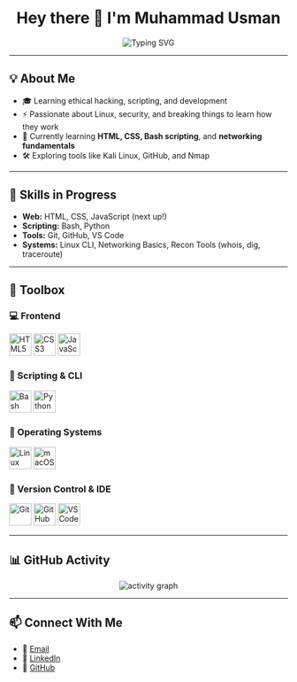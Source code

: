<h1 align="center">Hey there 👋 I'm Muhammad Usman</h1>

<p align="center">
  <img src="https://readme-typing-svg.demolab.com?font=Fira+Code&size=22&duration=2500&pause=1200&center=true&vCenter=true&width=550&height=45&lines=Welcome+to+my+GitHub!;Built+from+127.0.0.1.;Building+projects,+breaking+limits." alt="Typing SVG" />

</p>

---

## 💡 About Me

- 🎓 Learning ethical hacking, scripting, and development  
- ⚡ Passionate about Linux, security, and breaking things to learn how they work  
- 🔭 Currently learning **HTML, CSS, Bash scripting**, and **networking fundamentals**  
- 🛠️ Exploring tools like Kali Linux, GitHub, and Nmap  

---

## 🧠 Skills in Progress

- **Web:** HTML, CSS, JavaScript (next up!)  
- **Scripting:** Bash, Python  
- **Tools:** Git, GitHub, VS Code  
- **Systems:** Linux CLI, Networking Basics, Recon Tools (whois, dig, traceroute)  

---

## 🧰 Toolbox

### 💻 Frontend
<p>
  <img src="https://cdn.jsdelivr.net/gh/devicons/devicon/icons/html5/html5-original.svg" height="40" alt="HTML5" />
  <img src="https://cdn.jsdelivr.net/gh/devicons/devicon/icons/css3/css3-original.svg" height="40" alt="CSS3" />
  <img src="https://cdn.jsdelivr.net/gh/devicons/devicon/icons/javascript/javascript-original.svg" height="40" alt="JavaScript" />
</p>

### 🐚 Scripting & CLI
<p>
  <img src="https://cdn.jsdelivr.net/gh/devicons/devicon/icons/bash/bash-original.svg" height="40" alt="Bash" />
  <img src="https://cdn.jsdelivr.net/gh/devicons/devicon/icons/python/python-original.svg" height="40" alt="Python" />
</p>

### 🐧 Operating Systems
<p>
<img src="https://cdn.jsdelivr.net/gh/devicons/devicon/icons/linux/linux-original.svg" height="40" alt="Linux" />
<img src="https://img.icons8.com/ios-filled/50/000000/mac-os.png" alt="macOS icon" width="40"/>
</p>

### 🔗 Version Control & IDE
<p>
  <img src="https://cdn.jsdelivr.net/gh/devicons/devicon/icons/git/git-original.svg" height="40" alt="Git" />
  <img src="https://cdn.jsdelivr.net/gh/devicons/devicon/icons/github/github-original.svg" height="40" alt="GitHub" />
  <img src="https://cdn.jsdelivr.net/gh/devicons/devicon/icons/vscode/vscode-original.svg" height="40" alt="VS Code" />
</p>

---
## 📊 GitHub Activity
<p align="center">
<img src="https://github-readme-activity-graph.vercel.app/graph?username=codedotusman&theme=tokyo-night" alt="activity graph"/>

---
## 📫 Connect With Me

- 📧 [Email](muhamusman47@outlook.com)  
- 🔗 [LinkedIn](https://www.linkedin.com/in/muhammad-usman🇵🇸-10a251280)  
- 🐙 [GitHub](https://github.com/codedotusman) 
